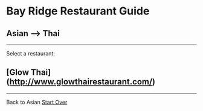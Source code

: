 # Bay Ridge Restaurant Guide
## Asian --> Thai
---
Select a restaurant:
## [Glow Thai] (http://www.glowthairestaurant.com/)
---
Back to Asian
[Start Over](../home.md)
